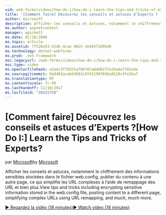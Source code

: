 ```yaml
---
uid: web-forms/videos/how-do-i/how-do-i-learn-the-tips-and-tricks-of-experts
title: '[Comment faire] Découvrez les conseils et astuces d’Experts ? | Microsoft Docs'
author: microsoft
description: Afficher les conseils et astuces, notamment le chiffrement des informations sensibles stockées dans le fichier web.config, publier du contenu à une autre page, ce qui simplifie les URL complexes...
ms.author: aspnetcontent
manager: wpickett
ms.date: 01/16/2006
ms.topic: article
ms.assetid: 77526e53-524b-4cae-9025-3e493f2895d0
ms.technology: dotnet-webforms
ms.prod: .net-framework
msc.legacyurl: /web-forms/videos/how-do-i/how-do-i-learn-the-tips-and-tricks-of-experts
msc.type: video
ms.openlocfilehash: e2a4c3f78355af8bf07ad4981ffe29ada7701e4e
ms.sourcegitcommit: 9a9483aceb34591c97451997036a9120c3fe2baf
ms.translationtype: MT
ms.contentlocale: fr-FR
ms.lasthandoff: 11/10/2017
ms.locfileid: "26525758"
---
```

<a name="how-do-i-learn-the-tips-and-tricks-of-experts"></a><span data-ttu-id="aa9cb-104">[Comment faire] Découvrez les conseils et astuces d’Experts ?</span><span class="sxs-lookup"><span data-stu-id="aa9cb-104">[How Do I:] Learn the Tips and Tricks of Experts?</span></span>
====================
<span data-ttu-id="aa9cb-105">par [Microsoft](https://github.com/microsoft)</span><span class="sxs-lookup"><span data-stu-id="aa9cb-105">by [Microsoft](https://github.com/microsoft)</span></span>

<span data-ttu-id="aa9cb-106">Afficher les conseils et astuces, notamment le chiffrement des informations sensibles stockées dans le fichier web.config, publier du contenu à une autre page, ce qui simplifie les URL complexes à l’aide de remappage des URL et bien plus.</span><span class="sxs-lookup"><span data-stu-id="aa9cb-106">View tips and tricks including encrypting sensitive information stored in the web.config file, posting content to a different page, simplifying complex URLs using URL remapping, and much, much more.</span></span>

[<span data-ttu-id="aa9cb-107">&#9654; Regardez la vidéo (18 minutes)</span><span class="sxs-lookup"><span data-stu-id="aa9cb-107">&#9654; Watch video (18 minutes)</span></span>](https://channel9.msdn.com/Blogs/ASP-NET-Site-Videos/how-do-i-learn-the-tips-and-tricks-of-experts)

